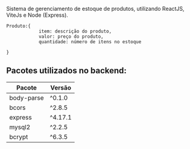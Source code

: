 Sistema de gerenciamento de estoque de produtos, utilizando ReactJS, ViteJs e Node (Express). </br>

<pre><code>Produto:{ 
            item: descrição do produto, 
            valor: preço do produto, 
            quantidade: número de itens no estoque 
            
}</pre></code>

## Pacotes utilizados no backend:
<table>
     <thead>
        <th> Pacote </th>
        <th> Versão </th>
    </thead>
    <tbody>
        <tr>
            <td> body-parse </td>   <td> ^0.1.0</td> 
        </tr>
        <tr>
            <td> bcors</td>  <td> ^2.8.5 </td>
        </tr>
        <tr>
            <td> express</td>  <td>  ^4.17.1 </td>
        </tr>
        <tr>
            <td> mysql2 </td>  <td>  ^2.2.5 </td>
        </tr>
        <tr>
            <td> bcrypt</td>  <td>  ^6.3.5 </td>
        </tr>                   
    </tbody>
</table>
